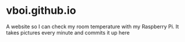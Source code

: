 # vboi.github.io
A website so I can check my room temperature with my Raspberry Pi.
It takes pictures every minute and commits it up here
